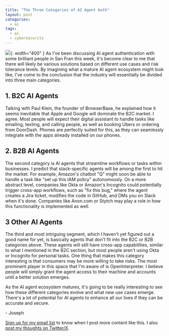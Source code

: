 ```yaml
---
title: "The Three Categories of AI Agent Auth"
layout: post
categories:
  - ai
tags:
  - ai
  - cybersecurity
---
```

![](/assets/images/ai-agent-ecosystem.png){: width="400" }
As I've been discussing AI agent authentication with some brilliant people in San Fran this week, it's become clear to me that there will likely be various solutions based on different use cases and risk tolerance levels. By imagining what a mature AI agent ecosystem might look like, I've come to the conclusion that the industry will essentially be divided into three main categories.

## 1. B2C AI Agents

Talking with Paul Klein, the founder of BrowserBase, he explained how it seems inevitable that Apple and Google will dominate the B2C market. I agree. Most people will expect their digital assistant to handle tasks like emailing, texting, and calling people, as well as booking Ubers or ordering from DoorDash. Phones are perfectly suited for this, as they can seamlessly integrate with the apps already installed on our phones.

## 2. B2B AI Agents

The second category is AI agents that streamline workflows or tasks within businesses. I predict that stack-specific agents will be among the first to hit the market. For example, Amazon's chatbot "Q" might soon be able to handle a task like "set up this IAM policy" autonomously. On a more abstract level, companies like Okta or Amazon's Incognito could potentially trigger cross-app workflows, such as "fix this bug," where the agent creates a Jira ticket, modifies the code in GitHub, and DMs you on Slack when it's done. Companies like Anon.com or Stytch may play a role in how this functionality is implemented as well.

## 3 Other AI Agents

The third and most intriguing segment, which I haven't yet figured out a good name for yet, is basically agents that don't fit into the B2C or B2B categories above. These agents will still have cross-app capabilities, similar to what I mentioned in the B2C section, but most people aren't using Okta or Incognito for personal tasks. One thing that makes this category interesting is that consumers may be more willing to take risks. The most prominent player in this space that I'm aware of is OpenInterpreter. I believe people will simply grant the agent access to their machine and accounts until a better solution emerges.

As the AI agent ecosystem matures, it's going to be really interesting to see how these different categories evolve and what new use cases emerge. There's a lot of potential for AI agents to enhance all our lives if they can be accurate and secure.

\- Joseph

[Sign up for my email list](https://thacker.beehiiv.com/subscribe) to know when I post more content like this.
I also [post my thoughts on Twitter/X](https://x.com/rez0__).

<meta name="twitter:card" content="summary_large_image" />
<meta name="twitter:site" content="@rez0__" />
<meta name="twitter:creator" content="@rez0__" />
<meta property="og:url" content="https://josephthacker.com/ai/2024/05/08/the-three-categories-of-ai-agent-auth.html" />
<meta property="og:title" content="The Three Categories of AI Agent Ecosystems" />
<meta property="og:description" content="As I've been discussing AI agent authentication with some brilliant minds in San Francisco this week, it's become clear to me that there will likely be various solutions based on different use cases and risk tolerance levels." />
<meta property="og:image" content="https://josephthacker.com/assets/images/ai-agent-ecosystem.png" />
